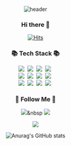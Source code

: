 <div align="center">

![header](https://capsule-render.vercel.app/api?text=Hello%World!)

### Hi there 👋
  
[![Hits](https://hits.seeyoufarm.com/api/count/incr/badge.svg?url=https%3A%2F%2Fgithub.com%2Fflowerroot&count_bg=%235DD700&title_bg=%23C2C2C2&icon=emlakjet.svg&icon_color=%23FFF889&title=hits&edge_flat=false)](https://hits.seeyoufarm.com)
  
<h3 align="center">📚 Tech Stack 📚</h3>
<p align="center">
  <img src="https://img.shields.io/badge/C-A8B9CC?style=flat-square&logo=c&logoColor=white"/></a>&nbsp
  <img src="https://img.shields.io/badge/C++-00599C?style=flat-square&logo=cplusplus&logoColor=white"/></a>&nbsp 
  <img src="https://img.shields.io/badge/CSharp-239120?style=flat-square&logo=csharp&logoColor=white"/></a>&nbsp  
  <img src="https://img.shields.io/badge/Java-007396?style=flat-square&logo=Java&logoColor=white"/></a>&nbsp
  <br>  
  <img src="https://img.shields.io/badge/OpenCV-5C3EE8?style=flat-square&logo=opencv&logoColor=white"/></a>&nbsp 
  <img src="https://img.shields.io/badge/OpenGL-5586A4?style=flat-square&logo=opengl&logoColor=white"/></a>&nbsp 
  <img src="https://img.shields.io/badge/Visual Studio-5C2D91?style=flat-square&logo=visualstudio&logoColor=white"/></a>&nbsp 
  <img src="https://img.shields.io/badge/VS Code-007ACC?style=flat-square&logo=visualstudiocode&logoColor=white"/></a>&nbsp 
  <br>    
  <img src="https://img.shields.io/badge/Python-3766AB?style=flat-square&logo=Python&logoColor=white"/></a>&nbsp 
  <img src="https://img.shields.io/badge/HTML-E34F26?style=flat-square&logo=html5&logoColor=white"/></a>&nbsp 
  <img src="https://img.shields.io/badge/Django-092E20?style=flat-square&logo=django&logoColor=white"/></a>&nbsp 
  <img src="https://img.shields.io/badge/FileZila-BF0000?style=flat-square&logo=filezilla&logoColor=white"/></a>&nbsp 
  <br>  
</p>

<h3 align="center">🌈 Follow Me 🌈</h3>
<p align="center">
  
  <a href="https://www.instagram.com/flowerroot/"><img src="https://img.shields.io/badge/Instagram-E4405F?style=flat-square&logo=Instagram&logoColor=white&link=https://www.instagram.com/hye_inisfree/"/></a>&nbsp
  <a href="mailto:yeongjin2573@gmail.com"><img src="https://img.shields.io/badge/Gmail-d14836?style=flat-square&logo=Gmail&logoColor=white&link=yeongjin2573@gmail.com"/></a>
</p>

 
<!--
**flowerroot/flowerroot** is a ✨ _special_ ✨ repository because its `README.md` (this file) appears on your GitHub profile.

Here are some ideas to get you started:

- 🔭 I’m currently working on ...
- 🌱 I’m currently learning ...
- 👯 I’m looking to collaborate on ...
- 🤔 I’m looking for help with ...
- 💬 Ask me about ...
- 📫 How to reach me: ...
- 😄 Pronouns: ...
- ⚡ Fun fact: ...
-->

<a href="https://instagram.com/flowerroot?igshid=MTIyMzRjYmRlZg==" target="_blank"><img src="https://img.shields.io/badge/instargram-000000?style=for-the-badge&logo=insta&logoColor=E4405F"/></a>

![Anurag's GitHub stats](https://github-readme-stats.vercel.app/api?username=flowerroot&show_icons=true&theme=radical)


</div>
